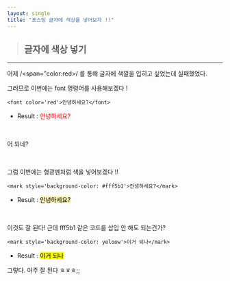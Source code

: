 ```yaml
---
layout: single
title: "포스팅 글자에 색상을 넣어보자 !!"
---
```


> ## 글자에 색상 넣기
---

어제 /<span="color:red>/ 를 통해 글자에 색깔을 입히고 싶었는데 실패했었다.

그러므로 이번에는 font 명령어를 사용해보겠다 !

    <font color='red'>안녕하세요?</font>

- Result : <font color='red'>안녕하세요?</font>

<br>

어 되네?


<br>


그럼 이번에는 형광펜처럼 색을 넣어보겠다 !!

    <mark style='background-color: #fff5b1'>안녕하세요?</mark>

- Result : <mark style='background-color: #fff5b1'>안녕하세요?</mark>


<br>

이것도 잘 된다! 근데 fff5b1 같은 코드를 삽입 안 해도 되는건가?

    <mark style='background-color: yeloow'>이거 되나</mark>
    
- Result : <mark style='background-color: yeloow'>이거 되나</mark>

그렇다. 아주 잘 된다 ㅎㅎㅎ;;
